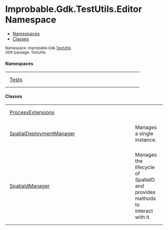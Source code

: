 
# Improbable.Gdk.TestUtils.Editor Namespace
<nav id="pageToc" class="page-toc"><ul><li><a href="#namespaces">Namespaces</a>
<li><a href="#classes">Classes</a>
</ul></nav>
<sup>
Namespace: Improbable.Gdk.<a href="{{urlRoot}}/api/test-utils-index">TestUtils</a><br/>
GDK package: TestUtils<br />
</sup>

</p>

#### Namespaces

<table>
<tr>
<td style="padding: 14px; border: none; width: 37ch"><a href="{{urlRoot}}/api/test-utils/editor/tests-index">Tests</a></td>
<td style="padding: 14px; border: none;"></td>
</tr>
</table>



</p>

#### Classes

<table>
<tr>
<td style="padding: 14px; border: none; width: 37ch"><a href="{{urlRoot}}/api/test-utils/editor/process-extensions">ProcessExtensions</a></td>
<td style="padding: 14px; border: none;"></td>
</tr>
<tr>
<td style="padding: 14px; border: none; width: 37ch"><a href="{{urlRoot}}/api/test-utils/editor/spatial-deployment-manager">SpatialDeploymentManager</a></td>
<td style="padding: 14px; border: none;">Manages a single  instance. </td>
</tr>
<tr>
<td style="padding: 14px; border: none; width: 37ch"><a href="{{urlRoot}}/api/test-utils/editor/spatiald-manager">SpatialdManager</a></td>
<td style="padding: 14px; border: none;">Manages the lifecycle of SpatialD and provides methods to interact with it. </td>
</tr>
</table>





